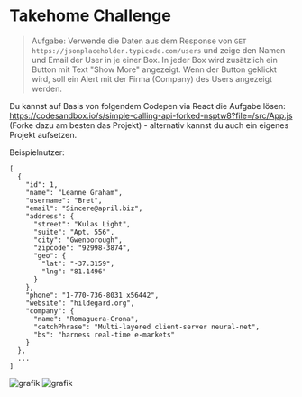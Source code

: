 # Takehome Challenge

>Aufgabe: Verwende die Daten aus dem Response von `GET https://jsonplaceholder.typicode.com/users` und zeige den Namen und Email der User in je einer Box. In jeder Box wird zusätzlich ein Button mit Text "Show More" angezeigt. Wenn der Button geklickt wird, soll ein Alert mit der Firma (Company) des Users angezeigt werden.

Du kannst auf Basis von folgendem Codepen via React die Aufgabe lösen: https://codesandbox.io/s/simple-calling-api-forked-nsptw8?file=/src/App.js (Forke dazu am besten das Projekt) - alternativ kannst du auch ein eigenes Projekt aufsetzen.

Beispielnutzer:
```
[
  {
    "id": 1,
    "name": "Leanne Graham",
    "username": "Bret",
    "email": "Sincere@april.biz",
    "address": {
      "street": "Kulas Light",
      "suite": "Apt. 556",
      "city": "Gwenborough",
      "zipcode": "92998-3874",
      "geo": {
        "lat": "-37.3159",
        "lng": "81.1496"
      }
    },
    "phone": "1-770-736-8031 x56442",
    "website": "hildegard.org",
    "company": {
      "name": "Romaguera-Crona",
      "catchPhrase": "Multi-layered client-server neural-net",
      "bs": "harness real-time e-markets"
    }
  },
  ...
]
```
![grafik](https://user-images.githubusercontent.com/33654656/156020552-c7a7a6d5-11ce-4f1f-b247-6c247a4e8e08.png)
![grafik](https://user-images.githubusercontent.com/33654656/156019221-49fb0b7d-76df-49a7-977e-50893298a520.png)


